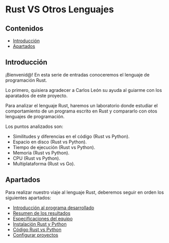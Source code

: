 # Rust VS Otros Lenguajes

## Contenidos

- [Introducción](#introducción)
- [Apartados](#apartados)

## Introducción

¡Bienvenid@! En esta serie de entradas conoceremos el lenguaje de programación Rust.

Lo primero, quisiera agradecer a Carlos León su ayuda al guiarme con los aparatados de este proyecto.

Para analizar el lenguaje Rust, haremos un laboratorio donde estudiar el comportamiento de un programa escrito en Rust y compararlo con otos lenguajes de programación.

Los puntos analizados son:

- Similitudes y diferencias en el código (Rust vs Python).
- Espacio en disco (Rust vs Python).
- Tiempo de ejecución (Rust vs Python).
- Memoria (Rust vs Python).
- CPU (Rust vs Python).
- Multiplataforma (Rust vs Go).

## Apartados

Para realizar nuestro viaje al lenguaje Rust, deberemos seguir en orden los siguientes apartados:

- [Introducción al programa desarrollado](01-developed-program.html)
- [Resumen de los resultados](02-results-summary.html)
- [Especificaciones del equipo](03-host-specifications.html)
- [Instalación Rust y Python](04-installation-rust-and-python.html)
- [Código Rust vs Python](05-code-rust-vs-python.html)
- [Configurar proyectos](06-setup-projects.html)
